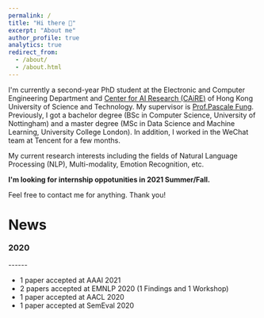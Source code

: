 ```yaml
---
permalink: /
title: "Hi there 🤗"
excerpt: "About me"
author_profile: true
analytics: true
redirect_from:
  - /about/
  - /about.html
---
```


I'm currently a second-year PhD student at the Electronic and Computer Engineering Department and [Center for AI Research (CAiRE)](https://caire.ust.hk/) of Hong Kong University of Science and Technology. My supervisor is [Prof.Pascale Fung](https://pascale.home.ece.ust.hk). Previously, I got a bachelor degree (BSc in Computer Science, University of Nottingham) and a master degree (MSc in Data Science and Machine Learning, University College London). In addition, I worked in the WeChat team at Tencent for a few months.

My current research interests including the fields of Natural Language Processing (NLP), Multi-modality, Emotion Recognition, etc.

**I'm looking for internship oppotunities in 2021 Summer/Fall.**

Feel free to contact me for anything. Thank you!

<h1 style="margin-top:35px; border: none;">News</h1>
<h3 style="margin-top:5px;">2020</h3>
------

* 1 paper accepted at AAAI 2021
* 2 papers accepted at EMNLP 2020 (1 Findings and 1 Workshop)
* 1 paper accepted at AACL 2020
* 1 paper accepted at SemEval 2020
